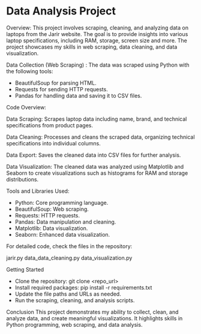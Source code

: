 # Data Analysis Project

Overview:
This project involves scraping, cleaning, and analyzing data on laptops from the Jarir website. The goal is to provide insights into various laptop specifications, including RAM, storage, screen size and more. The project showcases my skills in web scraping, data cleaning, and data visualization.

Data Collection (Web Scraping) :
The data was scraped using Python with the following tools:
- BeautifulSoup for parsing HTML.
- Requests for sending HTTP requests.
- Pandas for handling data and saving it to CSV files.

Code Overview:

Data Scraping: Scrapes laptop data including name, brand, and technical specifications from product pages.

Data Cleaning: Processes and cleans the scraped data, organizing technical specifications into individual columns.

Data Export: Saves the cleaned data into CSV files for further analysis.

Data Visualization: The cleaned data was analyzed using Matplotlib and Seaborn to create visualizations such as histograms for RAM and storage distributions.


Tools and Libraries Used:
- Python: Core programming language.
- BeautifulSoup: Web scraping.
- Requests: HTTP requests.
- Pandas: Data manipulation and cleaning.
- Matplotlib: Data visualization.
- Seaborn: Enhanced data visualization.

For detailed code, check the files in the repository:

jarir.py
data_data_cleaning.py
data_visualization.py

  
Getting Started
- Clone the repository: git clone <repo_url>
- Install required packages: pip install -r requirements.txt
- Update the file paths and URLs as needed.
- Run the scraping, cleaning, and analysis scripts.


Conclusion
This project demonstrates my ability to collect, clean, and analyze data, and create meaningful visualizations. It highlights skills in Python programming, web scraping, and data analysis.

